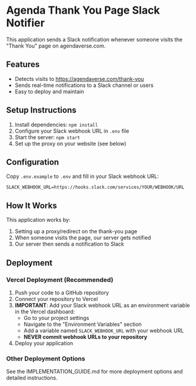 # Agenda Thank You Page Slack Notifier

This application sends a Slack notification whenever someone visits the "Thank You" page on agendaverse.com.

## Features

- Detects visits to https://agendaverse.com/thank-you
- Sends real-time notifications to a Slack channel or users
- Easy to deploy and maintain

## Setup Instructions

1. Install dependencies: `npm install`
2. Configure your Slack webhook URL in `.env` file
3. Start the server: `npm start`
4. Set up the proxy on your website (see below)

## Configuration

Copy `.env.example` to `.env` and fill in your Slack webhook URL:

```
SLACK_WEBHOOK_URL=https://hooks.slack.com/services/YOUR/WEBHOOK/URL
```

## How It Works

This application works by:
1. Setting up a proxy/redirect on the thank-you page
2. When someone visits the page, our server gets notified
3. Our server then sends a notification to Slack

## Deployment

### Vercel Deployment (Recommended)

1. Push your code to a GitHub repository
2. Connect your repository to Vercel
3. **IMPORTANT**: Add your Slack webhook URL as an environment variable in the Vercel dashboard:
   - Go to your project settings
   - Navigate to the "Environment Variables" section
   - Add a variable named `SLACK_WEBHOOK_URL` with your webhook URL
   - **NEVER commit webhook URLs to your repository**
4. Deploy your application

### Other Deployment Options

See the IMPLEMENTATION_GUIDE.md for more deployment options and detailed instructions.
